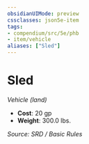 ```yaml
---
obsidianUIMode: preview
cssclasses: json5e-item
tags:
- compendium/src/5e/phb
- item/vehicle
aliases: ["Sled"]
---
```

# Sled
*Vehicle (land)*  

- **Cost**: 20 gp
- **Weight**: 300.0 lbs.

*Source: SRD / Basic Rules*